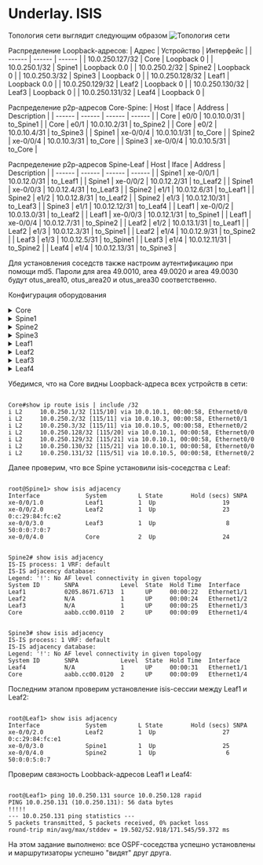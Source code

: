 # Underlay. ISIS

Топология сети выглядит следующим образом
![Топология сети](https://github.com/bonishvarik/otus-net-arch/raw/main/HW3_topo.png)


Распределение Loopback-адресов:
| Адрес | Устройство | Интерфейс |
| ------ | ------ | ------ |
| 10.0.250.127/32 | Core | Loopback 0 |
| 10.0.250.1/32 | Spine1 | Loopback 0.0 |
| 10.0.250.2/32 | Spine2 | Loopback 0 |
| 10.0.250.3/32 | Spine3 | Loopback 0 |
| 10.0.250.128/32 | Leaf1 | Loopback 0.0 |
| 10.0.250.129/32 | Leaf2 | Loopback 0 |
| 10.0.250.130/32 | Leaf3 | Loopback 0 |
| 10.0.250.131/32 | Leaf4 | Loopback 0 |


Распределение p2p-адресов Core-Spine:
| Host | Iface | Address | Description |
| ------ | ------ | ------ | ------ |
| Core | e0/0 | 10.0.10.0/31 | to_Spine1 |
| Core | e0/1 | 10.0.10.2/31 | to_Spine2 |
| Core | e0/2 | 10.0.10.4/31 | to_Spine3 |
| Spine1 | xe-0/0/4 | 10.0.10.1/31 | to_Core |
| Spine2 | xe-0/0/4 | 10.0.10.3/31 | to_Core |
| Spine3 | xe-0/0/4 | 10.0.10.5/31 | to_Core |


Распределение p2p-адресов Spine-Leaf
| Host | Iface | Address | Description |
| ------ | ------ | ------ | ------ |
| Spine1 | xe-0/0/1 | 10.0.12.0/31 | to_Leaf1 |
| Spine1 | xe-0/0/2 | 10.0.12.2/31 | to_Leaf2 |
| Spine1 | xe-0/0/3 | 10.0.12.4/31 | to_Leaf3 |
| Spine2 | e1/1 | 10.0.12.6/31 | to_Leaf1 |
| Spine2 | e1/2 | 10.0.12.8/31 | to_Leaf2 |
| Spine2 | e1/3 | 10.0.12.10/31 | to_Leaf3 |
| Spine3 | e1/1 | 10.0.12.12/31 | to_Leaf4 |
| Leaf1 | xe-0/0/2 | 10.0.13.0/31 | to_Leaf2 |
| Leaf1 | xe-0/0/3 | 10.0.12.1/31 | to_Spine1 |
| Leaf1 | xe-0/0/4 | 10.0.12.7/31 | to_Spine2 |
| Leaf2 | e1/2 | 10.0.13.1/31 | to_Leaf1 |
| Leaf2 | e1/3 | 10.0.12.3/31 | to_Spine1 |
| Leaf2 | e1/4 | 10.0.12.9/31 | to_Spine2 |
| Leaf3 | e1/3 | 10.0.12.5/31 | to_Spine1 |
| Leaf3 | e1/4 | 10.0.12.11/31 | to_Spine2 |
| Leaf4 | e1/4 | 10.0.12.13/31 | to_Spine3 |

Для установления соседств также настроим аутентификацию при помощи md5. Пароли для area 49.0010, area 49.0020 и area 49.0030 будут otus_area10, otus_area20 и otus_area30 соответственно.

Конфигурация оборудования
<details>
  <summary>Core</summary>
<pre><code>
service password-encryption
interface Loopback0
 ip address 10.0.250.127 255.255.255.255
 ip router isis 
!
interface Ethernet0/0
 description to_Spine1
 ip address 10.0.10.0 255.255.255.254
 ip router isis 
 isis circuit-type level-2-only
 isis network point-to-point 
!
interface Ethernet0/1
 description to_Spine2
 ip address 10.0.10.2 255.255.255.254
 ip router isis 
 isis circuit-type level-2-only
!
interface Ethernet0/2
 description to_Spine3
 ip address 10.0.10.4 255.255.255.254
 ip router isis 
 isis circuit-type level-2-only
!
router isis
 net 49.0010.0100.0025.0127.00
 is-type level-2-only
 metric-style wide
 passive-interface default
 no passive-interface Ethernet0/0
 no passive-interface Ethernet0/1
 no passive-interface Ethernet0/2
 no passive-interface Loopback0
</code></pre>
</details>

<details>
  <summary>Spine1</summary>
<pre><code>
routing-options {
    router-id 10.0.250.1;
}
protocols {
    isis {
        level 2 wide-metrics-only;
        interface xe-0/0/1.0 {
            point-to-point;
            level 2 disable;
        }
        interface xe-0/0/2.0 {          
            level 2 disable;
        }
        interface xe-0/0/3.0 {
            level 2 disable;
        }
        interface xe-0/0/4.0 {
            point-to-point;
            level 1 disable;
        }
        interface lo0.0;
    }
}
</code></pre>
</details>

<details>
  <summary>Spine2</summary>
<pre><code>
feature isis
router isis 1
  net 49.0020.0100.0025.0002.00
  is-type level-1-2
  distribute level-1 into level-2 all
  metric-style transition
!
interface loopback0
  ip address 10.0.250.2/32
  ip router isis 1
!
interface Ethernet1/1
  description to_Leaf1
  no switchport
  ip address 10.0.12.6/31
  isis circuit-type level-1
  ip router isis 1
  no shutdown

interface Ethernet1/2
  description to_Leaf2
  no switchport
  ip address 10.0.12.8/31
  isis network point-to-point
  isis circuit-type level-1
  ip router isis 1
  no shutdown
!
interface Ethernet1/3
  description to_Leaf3
  no switchport
  ip address 10.0.12.10/31
  isis network point-to-point
  isis circuit-type level-1
  ip router isis 1
  no shutdown
!
interface Ethernet1/4
  description to_Core
  no switchport
  ip address 10.0.10.3/31
  isis circuit-type level-2
  ip router isis 1
  no shutdown
</code></pre>
</details>

<details>
  <summary>Spine3</summary>
<pre><code>
feature isis 
router isis 1
  net 49.0030.0100.0025.0003.00
  is-type level-1-2
  distribute level-1 into level-2 all
  metric-style transition
!
interface loopback0
  ip address 10.0.250.3/32
  ip router isis 1
!
interface Ethernet1/1
  description to_Leaf4
  no switchport
  ip address 10.0.12.12/31
  isis network point-to-point
  isis circuit-type level-1
  ip router isis 1
  no shutdown
!
interface Ethernet1/4
  description to_Core
  no switchport
  ip address 10.0.10.5/31
  isis circuit-type level-2
  ip router isis 1
  no shutdown
</code></pre>
</details>

<details>
  <summary>Leaf1</summary>
<pre><code>
routing-options {
    router-id 10.0.250.128;
}
protocols {
    isis {
        level 2 disable;
        level 1 wide-metrics-only;
        interface xe-0/0/2.0;
        interface xe-0/0/3.0 {
            point-to-point;
        }
        interface xe-0/0/4.0;           
        interface lo0.0;
    }
}
</code></pre>
</details>

<details>
  <summary>Leaf2</summary>
<pre><code>
feature isis 
router isis 1
  net 49.0020.0100.0025.0129.00
  is-type level-1
  metric-style transition
!
interface loopback0
  ip address 10.0.250.129/32
  ip router isis 1
!
interface Ethernet1/2
  description to_Leaf1
  no switchport
  mac-address 000c.2984.fce1
  ip address 10.0.13.1/31
  ip router isis 1
  no shutdown
!
interface Ethernet1/3
  description to_Spine1
  no switchport
  mac-address 000c.2984.fce2
  ip address 10.0.12.3/31
  no isis hello-padding
  ip router isis 1
  no shutdown
!
interface Ethernet1/4
  description to_Spine2
  no switchport
  mac-address 000c.2984.fce3
  ip address 10.0.12.9/31
  isis network point-to-point
  ip router isis 1
  no shutdown
</code></pre>
</details>

<details>
  <summary>Leaf3</summary>
<pre><code>
feature isis 
router isis 1
  net 49.0020.0100.0025.0130.00
  is-type level-1
  metric-style transition
!
interface loopback0
  ip address 10.0.250.130/32
  ip router isis 1
!
interface Ethernet1/3
  description to_Spine1
  no switchport
  ip address 10.0.12.5/31
  ip router isis 1
  no shutdown
!
interface Ethernet1/4
  description to_Spine2
  no switchport
  mac-address 000c.2985.fce0
  ip address 10.0.12.11/31
  isis network point-to-point
  ip router isis 1
  no shutdown
</code></pre>
</details>

<details>
  <summary>Leaf4</summary>
<pre><code>
feature isis 
router isis 1
  net 49.0030.0100.0025.0131.00
  is-type level-1
  metric-style transition
!
interface loopback0
  ip address 10.0.250.131/32
  ip router isis 1
!
interface Ethernet1/4
  description to_Spine3
  no switchport
  mac-address 000c.2984.ffe0
  ip address 10.0.12.13/31
  isis network point-to-point
  ip router isis 1
  no shutdown
!
</code></pre>
</details>

Убедимся, что на Core видны Loopback-адреса всех устройств в сети:

<pre><code>
Core#show ip route isis | include /32
i L2     10.0.250.1/32 [115/10] via 10.0.10.1, 00:00:58, Ethernet0/0
i L2     10.0.250.2/32 [115/11] via 10.0.10.3, 00:00:58, Ethernet0/1
i L2     10.0.250.3/32 [115/11] via 10.0.10.5, 00:00:58, Ethernet0/2
i L2     10.0.250.128/32 [115/20] via 10.0.10.1, 00:00:58, Ethernet0/0
i L2     10.0.250.129/32 [115/21] via 10.0.10.1, 00:00:58, Ethernet0/0
i L2     10.0.250.130/32 [115/21] via 10.0.10.1, 00:00:58, Ethernet0/0
i L2     10.0.250.131/32 [115/51] via 10.0.10.5, 00:00:58, Ethernet0/2
</code></pre>
</details>
Далее проверим, что все Spine установили isis-соседства с Leaf:
<pre><code>
root@Spine1> show isis adjacency 
Interface             System         L State        Hold (secs) SNPA
xe-0/0/1.0            Leaf1          1  Up                   19
xe-0/0/2.0            Leaf2          1  Up                   23  0:c:29:84:fc:e2
xe-0/0/3.0            Leaf3          1  Up                    8  50:0:0:7:0:7
xe-0/0/4.0            Core           2  Up                   24
</code></pre>
</details>


<pre><code>
Spine2# show isis adjacency 
IS-IS process: 1 VRF: default
IS-IS adjacency database:
Legend: '!': No AF level connectivity in given topology
System ID       SNPA            Level  State  Hold Time  Interface
Leaf1           0205.8671.6713  1      UP     00:00:22   Ethernet1/1
Leaf2           N/A             1      UP     00:00:24   Ethernet1/2
Leaf3           N/A             1      UP     00:00:25   Ethernet1/3
Core            aabb.cc00.0110  2      UP     00:00:09   Ethernet1/4
</code></pre>



<pre><code>
Spine3# show isis adjacency 
IS-IS process: 1 VRF: default
IS-IS adjacency database:
Legend: '!': No AF level connectivity in given topology
System ID       SNPA            Level  State  Hold Time  Interface
Leaf4           N/A             1      UP     00:00:31   Ethernet1/1
Core            aabb.cc00.0120  2      UP     00:00:09   Ethernet1/4
</code></pre>

Последним этапом проверим установление isis-сессии между Leaf1 и Leaf2:

<pre><code>
root@Leaf1> show isis adjacency 
Interface             System         L State        Hold (secs) SNPA
xe-0/0/2.0            Leaf2          1  Up                   27  0:c:29:84:fc:e1
xe-0/0/3.0            Spine1         1  Up                   25
xe-0/0/4.0            Spine2         1  Up                    6  50:0:0:5:0:7
</code></pre>

Проверим связность Loobback-адресов Leaf1 и Leaf4:
<pre><code>
root@Leaf1> ping 10.0.250.131 source 10.0.250.128 rapid 
PING 10.0.250.131 (10.0.250.131): 56 data bytes
!!!!!
--- 10.0.250.131 ping statistics ---
5 packets transmitted, 5 packets received, 0% packet loss
round-trip min/avg/max/stddev = 19.502/52.918/171.545/59.372 ms
</code></pre>
На этом задание выполнено: все OSPF-соседства успешно установлены и маршрутизаторы успешно "видят" друг друга.
